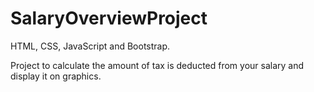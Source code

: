 # SalaryOverviewProject

HTML, CSS, JavaScript and Bootstrap.
 
Project to calculate the amount of tax is deducted from your salary and display it on graphics.
